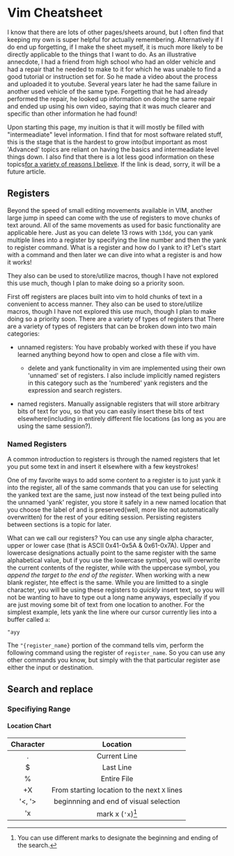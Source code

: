 # Vim Cheatsheet
I know that there are lots of other pages/sheets around, but I often find that
keeping my own is super helpful for actually remembering. Alternatively if I
do end up forgetting, if I make the sheet myself, it is much more likely to be
directly applicable to the things that I want to do. As an illustrative
annecdote, I had a friend from high school who had an older vehicle and had a
repair that he needed to make to it for which he was unable to find a good
tutorial or instruction set for. So he made a video about the process and
uploaded it to youtube. Several years later he had the same failure in another
used vehicle of the same type. Forgetting that he had already performed the
repair, he looked up information on doing the same repair and ended up using
his own video, saying that it was much clearer and specific than other
information he had found!

Upon starting this page, my inuition is that it will mostly be filled with
"intermeadiate" level information. I find that for most software related
stuff, this is the stage that is the hardest to grow into(but important as
most 'Advanced' topics are reliant on having the basics and intermeadiate
level things down. I also find that there is a lot less good information on
these topics[for a variety of reasons I
believe]("keeganevans.com/_articles/breaking_beyond_the_basics.html"). If the
link is dead, sorry, it will be a future article.

## Registers

Beyond the speed of small editing movements available in VIM, another large
jump in speed can come with the use of registers to move chunks of text
around. All of the same movements as used for basic functionality are
applicable here. Just as you can delete 13 rows with `13dd`, you can yank
multiple lines into a register by specifying the line number and then the yank
to register command. What is a register and how do I yank to it? Let's start
with a command and then later we can dive into what a register is and how it
works!

They also can be used to store/utilize macros, though I have not explored this
use much, though I plan to make doing so a priority soon.

First off registers are places built into vim to hold chunks of text in a
convenient to access manner. They also can be used to store/utilize macros,
though I have not explored this use much, though I plan to make doing so a
priority soon. There are a variety of types of registers that There are a
variety of types of registers that can be broken down into two main
categories:
- unnamed registers: You have probably worked with these if you have learned
  anything beyond how to open and close a file with vim.

  - delete and yank functionality in vim are implemented using their own
    'unnamed' set of registers. I also include implicitly named registers in
    this category such as the 'numbered' yank registers and the expression and
    search registers.

- named registers. Manually assignable registers that will store arbitrary
  bits of text for you, so that you can easily insert these bits of text
  elsewhere(including in entirely different file locations (as long as you are
  using the same session?).

### Named Registers
A common introduction to registers is through the named registers that let you
put some text in and insert it elsewhere with a few keystrokes!

One of my favorite ways to add some content to a register is to just yank it
into the register, all of the same commands that you can use for selecting the
yanked text are the same, just now instead of the text being pulled into the
unnamed 'yank' register, you store it safely in a new named location that you
choose the label of and is preserved(well, more like not automatically
overwritten) for the rest of your editing session. Persisting registers
between sections is a topic for later.

What can we call our registers? You can use any single alpha character, upper
or lower case (that is ASCII 0x41-0x5A & 0x61-0x7A). Upper and lowercase
designations actually point to the same register with the same alphabetical
value, but if you use the lowercase symbol, you will overwrite the current
contents of the register, while with the uppercase symbol, you _append the
target to the end of the register_. When working with a new blank register,
hte effect is the same. While you are limitted to a single character, you will
be using these registers to _quickly_ insert text, so you will not be wanting
to have to type out a long name anyways, especially if you are just moving
some bit of text from one location to another. For the simplest example, lets
yank the line where our cursor currently lies into a buffer called `a`:

```
"ayy
```

The `"{register_name}` portion of the command tells vim, perform the following
command using the register of `register_name`. So you can use any other
commands you know, but simply with the that particular register ase either the
input or destination.


## Search and replace

### Specifiying Range
#### Location Chart
| Character | Location |
|:-:|:-:|
| . | Current Line |
| $ | Last Line |
| % | Entire File |
| +X | From starting location to the next `X` lines |
| '<, '> | beginnning and end of visual selection |
| 'x | mark x (`'x`)[^1] |

[^1]: You can use different marks to designate the beginning and ending of the
  search.
<!-- Drafts: future/inprogress topics
## Linewise vs Characterwise Registers
## Displaying Whitespace Characters
-->
